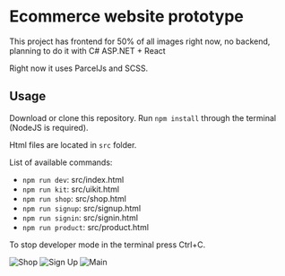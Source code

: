 # Ecommerce website prototype
This project has frontend for 50% of all images right now, no backend, planning to do it with C# ASP.NET + React

Right now it uses ParcelJs and SCSS.

## Usage
Download or clone this repository. Run `npm install` through the terminal (NodeJS is required).

Html files are located in `src` folder.

List of available commands:
- `npm run dev`: src/index.html
- `npm run kit`: src/uikit.html
- `npm run shop`: src/shop.html
- `npm run signup`: src/signup.html
- `npm run signin`: src/signin.html 
- `npm run product`: src/product.html

To stop developer mode in the terminal press Ctrl+C.

![Shop](https://github.com/VladGaranovskyi/eCommerceWebsite/tree/main/s1.png?sanitize=true)
![Sign Up](https://github.com/VladGaranovskyi/eCommerceWebsite/tree/main/s2.png?sanitize=true)
![Main](https://github.com/VladGaranovskyi/eCommerceWebsite/tree/main/s3.png?sanitize=true)
